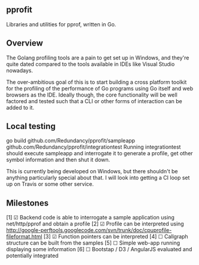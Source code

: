 pprofit
------

Libraries and utilities for pprof, written in Go.

Overview
--------

The Golang profiling tools are a pain to get set up in Windows, and they're quite dated compared
to the tools available in IDEs like Visual Studio nowadays.

The over-ambitious goal of this is to start building a cross platform toolkit for the profiling of the performance of
Go programs using Go itself and web browsers as the IDE. 
Ideally though, the core functionality will be well factored and tested such that a CLI or other forms of interaction can be added to it. 

Local testing
-------------
go build github.com/Redundancy/pprofit/sampleapp github.com/Redundancy/pprofit/integrationtest
Running integrationtest should execute sampleapp and interrogate it to generate a profile, get other symbol information and then shut it down.

This is currently being developed on Windows, but there shouldn't be anything particularly special about that. I will look into getting a CI loop set up on Travis or some other service. 

Milestones
----------

[1] ☑ Backend code is able to interrogate a sample application using net/http/pprof and obtain a profile
[2] ☑ Profile can be interpreted using http://google-perftools.googlecode.com/svn/trunk/doc/cpuprofile-fileformat.html
[3] ☑ Function pointers can be interpreted
[4] ☐ Callgraph structure can be built from the samples
[5] ☐ Simple web-app running displaying some information
[6] ☐ Bootstap / D3 / AngularJS evaluated and potentially integrated
